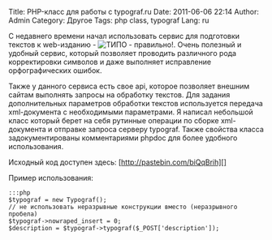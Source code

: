 Title: PHP-класс для работы с typograf.ru
Date: 2011-06-06 22:14
Author: Admin
Category: Другое
Tags: php class, typograf
Lang: ru

С недавнего времени начал использовать сервис для подготовки текстов к
web-изданию - ![ТИПО - правильно!][]. Очень полезный и удобный
сервис, который позволяет проводить различного рода корректировки
символов и даже выполняет исправление орфографических ошибок.

Также у данного сервиса есть свое api, которое позволяет внешним сайтам
выполнять запросы на обработку текстов. Для задания дополнительных
параметров обработки текстов используется передача xml-документа с
необходимыми параметрами. Я написал небольшой класс который берет на
себя рутинные операции по сборке xml-документа и отправке запроса
серверу typograf. Также свойства класса задокументированы комментариями
phpdoc для более удобного использования.

Исходный код доступен здесь: [http://pastebin.com/biQqBrih][]

Пример использования:

	:::php
	$typograf = new Typograf();
	// не использовать неразрывные конструкции вместо (неразрывного пробела)
	$typograf->nowraped_insert = 0;
	$description = $typograf->typograf($_POST['description']);

  [ТИПО - правильно!]: http://www.typograf.ru/img/typograf.gif 
  [http://pastebin.com/biQqBrih]: http://pastebin.com/biQqBrih
